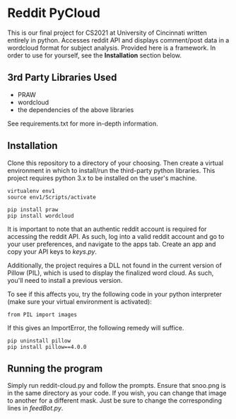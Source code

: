 # Reddit PyCloud

This is our final project for CS2021 at University of Cincinnati written entirely in python. Accesses reddit API and displays comment/post data in a wordcloud format for subject analysis. Provided here is a framework. In order to use for yourself, see the **Installation** section below.

## 3rd Party Libraries Used

- PRAW
- wordcloud
- the dependencies of the above libraries

See requirements.txt for more in-depth information.

## Installation

Clone this repository to a directory of your choosing. Then create a virtual environment in which to install/run the third-party python libraries. This project requires python 3.x to be installed on the user's machine.

```
virtualenv env1
source env1/Scripts/activate

pip install praw
pip install wordcloud
```

It is important to note that an authentic reddit account is required for accessing the reddit API. As such, log into a valid reddit account and go to your user preferences, and navigate to the apps tab. Create an app and copy your API keys to *keys.py*.

Additionally, the project requires a DLL not found in the current version of Pillow (PIL), which is used to display the finalized word cloud. As such, you'll need to install a previous version.

To see if this affects you, try the following code in your python interpreter (make sure your virtual environment is activated):

```
from PIL import images
```

If this gives an ImportError, the following remedy will suffice.

```
pip uninstall pillow
pip install pillow==4.0.0
```

## Running the program

Simply run reddit-cloud.py and follow the prompts. Ensure that snoo.png is in the same directory as your code. If you wish, you can change that image to another for a different mask. Just be sure to change the corresponding lines in *feedBot.py*.
